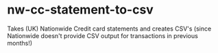 # nw-cc-statement-to-csv
Takes (UK) Nationwide Credit card statements and creates CSV's (since Nationwide doesn't provide CSV output for transactions in previous months!)
